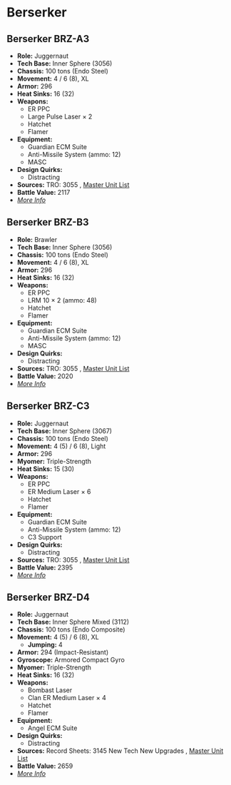 # Berserker 

## Berserker BRZ-A3 

- **Role:** Juggernaut 
- **Tech Base:** Inner Sphere (3056) 
- **Chassis:** 100 tons (Endo Steel) 
- **Movement:** 4 / 6 (8), XL 
- **Armor:** 296 
- **Heat Sinks:** 16 (32) 
- **Weapons:** 
  - ER PPC 
  - Large Pulse Laser × 2 
  - Hatchet 
  - Flamer 
- **Equipment:** 
  - Guardian ECM Suite 
  - Anti-Missile System (ammo: 12) 
  - MASC 
- **Design Quirks:** 
  - Distracting 
- **Sources:** TRO: 3055 , [Master Unit List](http://masterunitlist.info/Unit/Details/329) 
- **Battle Value:** 2117 
- [*More Info*](berserker/berserker_brz-a3.md) 

## Berserker BRZ-B3 

- **Role:** Brawler 
- **Tech Base:** Inner Sphere (3056) 
- **Chassis:** 100 tons (Endo Steel) 
- **Movement:** 4 / 6 (8), XL 
- **Armor:** 296 
- **Heat Sinks:** 16 (32) 
- **Weapons:** 
  - ER PPC 
  - LRM 10 × 2 (ammo: 48) 
  - Hatchet 
  - Flamer 
- **Equipment:** 
  - Guardian ECM Suite 
  - Anti-Missile System (ammo: 12) 
  - MASC 
- **Design Quirks:** 
  - Distracting 
- **Sources:** TRO: 3055 , [Master Unit List](http://masterunitlist.info/Unit/Details/330) 
- **Battle Value:** 2020 
- [*More Info*](berserker/berserker_brz-b3.md) 

## Berserker BRZ-C3 

- **Role:** Juggernaut 
- **Tech Base:** Inner Sphere (3067) 
- **Chassis:** 100 tons (Endo Steel) 
- **Movement:** 4 (5) / 6 (8), Light 
- **Armor:** 296 
- **Myomer:** Triple-Strength 
- **Heat Sinks:** 15 (30) 
- **Weapons:** 
  - ER PPC 
  - ER Medium Laser × 6 
  - Hatchet 
  - Flamer 
- **Equipment:** 
  - Guardian ECM Suite 
  - Anti-Missile System (ammo: 12) 
  - C3 Support 
- **Design Quirks:** 
  - Distracting 
- **Sources:** TRO: 3055 , [Master Unit List](http://masterunitlist.info/Unit/Details/331) 
- **Battle Value:** 2395 
- [*More Info*](berserker/berserker_brz-c3.md) 

## Berserker BRZ-D4 

- **Role:** Juggernaut 
- **Tech Base:** Inner Sphere Mixed (3112) 
- **Chassis:** 100 tons (Endo Composite) 
- **Movement:** 4 (5) / 6 (8), XL 
  - **Jumping:** 4 
- **Armor:** 294 (Impact-Resistant) 
- **Gyroscope:** Armored Compact Gyro 
- **Myomer:** Triple-Strength 
- **Heat Sinks:** 16 (32) 
- **Weapons:** 
  - Bombast Laser 
  - Clan ER Medium Laser × 4 
  - Hatchet 
  - Flamer 
- **Equipment:** 
  - Angel ECM Suite 
- **Design Quirks:** 
  - Distracting 
- **Sources:** Record Sheets: 3145 New Tech New Upgrades , [Master Unit List](http://masterunitlist.info/Unit/Details/6831) 
- **Battle Value:** 2659 
- [*More Info*](berserker/berserker_brz-d4.md) 

